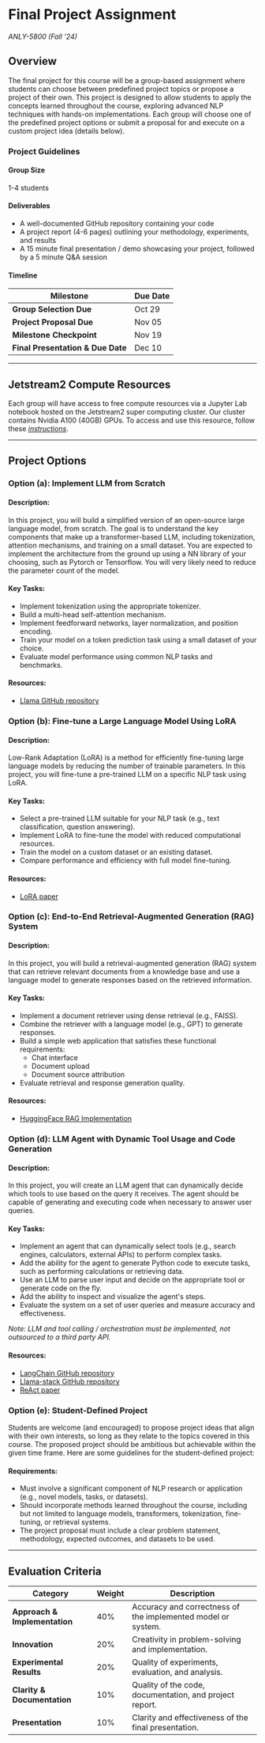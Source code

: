 # Final Project Assignment

*ANLY-5800 (Fall '24)*

## Overview

The final project for this course will be a group-based assignment where students can choose between predefined project topics or propose a project of their own. This project is designed to allow students to apply the concepts learned throughout the course, exploring advanced NLP techniques with hands-on implementations. Each group will choose one of the predefined project options or submit a proposal for and execute on a custom project idea (details below).


### Project Guidelines

#### **Group Size**
 
1-4 students

#### **Deliverables**
- A well-documented GitHub repository containing your code
- A project report (4-6 pages) outlining your methodology, experiments, and results
- A 15 minute final presentation / demo showcasing your project, followed by a 5 minute Q&A session

#### **Timeline**
| **Milestone**                     | **Due Date**   |
|-----------------------------------|----------------|
| **Group Selection Due**           | Oct 29         |
| **Project Proposal Due**          | Nov 05         |
| **Milestone Checkpoint**          | Nov 19         |
| **Final Presentation & Due Date** | Dec 10         |

---

## Jetstream2 Compute Resources

Each group will have access to free compute resources via a Jupyter Lab notebook hosted on the Jetstream2 super computing cluster. Our cluster contains Nvidia A100 (40GB) GPUs. To access and use this resource, follow these [*instructions*](https://github.com/chrislarson1/GU-ANLY-5800-FALL-2024/blob/main/project/jetstream2-instructions.md).

---

## Project Options

### Option (a): Implement LLM from Scratch

#### Description:
In this project, you will build a simplified version of an open-source large language model, from scratch. The goal is to understand the key components that make up a transformer-based LLM, including tokenization, attention mechanisms, and training on a small dataset. You are expected to implement the architecture from the ground up using a NN library of your choosing, such as Pytorch or Tensorflow. You will very likely need to reduce the parameter count of the model.

#### Key Tasks:
- Implement tokenization using the appropriate tokenizer.
- Build a multi-head self-attention mechanism.
- Implement feedforward networks, layer normalization, and position encoding.
- Train your model on a token prediction task using a small dataset of your choice.
- Evaluate model performance using common NLP tasks and benchmarks.

#### Resources:
- [Llama GitHub repository](https://github.com/meta-llama)


### Option (b): Fine-tune a Large Language Model Using LoRA

#### Description:
Low-Rank Adaptation (LoRA) is a method for efficiently fine-tuning large language models by reducing the number of trainable parameters. In this project, you will fine-tune a pre-trained LLM on a specific NLP task using LoRA.

#### Key Tasks:
- Select a pre-trained LLM suitable for your NLP task (e.g., text classification, question answering).
- Implement LoRA to fine-tune the model with reduced computational resources.
- Train the model on a custom dataset or an existing dataset.
- Compare performance and efficiency with full model fine-tuning.

#### Resources:
- [LoRA paper](https://arxiv.org/abs/2106.09685)

### Option (c): End-to-End Retrieval-Augmented Generation (RAG) System

#### Description:
In this project, you will build a retrieval-augmented generation (RAG) system that can retrieve relevant documents from a knowledge base and use a language model to generate responses based on the retrieved information.

#### Key Tasks:
- Implement a document retriever using dense retrieval (e.g., FAISS).
- Combine the retriever with a language model (e.g., GPT) to generate responses.
- Build a simple web application that satisfies these functional requirements:
  - Chat interface
  - Document upload
  - Document source attribution
- Evaluate retrieval and response generation quality.

#### Resources:
- [HuggingFace RAG Implementation](https://huggingface.co/docs/transformers/model_doc/rag)

### Option (d): LLM Agent with Dynamic Tool Usage and Code Generation

#### Description:
In this project, you will create an LLM agent that can dynamically decide which tools to use based on the query it receives. The agent should be capable of generating and executing code when necessary to answer user queries.

#### Key Tasks:
- Implement an agent that can dynamically select tools (e.g., search engines, calculators, external APIs) to perform complex tasks.
- Add the ability for the agent to generate Python code to execute tasks, such as performing calculations or retrieving data.
- Use an LLM to parse user input and decide on the appropriate tool or generate code on the fly.
- Add the ability to inspect and visualize the agent's steps.
- Evaluate the system on a set of user queries and measure accuracy and effectiveness.

*Note: LLM and tool calling / orchestration must be implemented, not outsourced to a third party API.*

#### Resources:
- [LangChain GitHub repository](https://github.com/langchain-ai/langchain)
- [Llama-stack GitHub repository](https://github.com/meta-llama/llama-stack)
- [ReAct paper](https://arxiv.org/pdf/2210.03629)

### Option (e): Student-Defined Project

Students are welcome (and encouraged) to propose project ideas that align with their own interests, so long as they relate to the topics covered in this course. The proposed project should be ambitious but achievable within the given time frame. Here are some guidelines for the student-defined project:

#### Requirements:
- Must involve a significant component of NLP research or application (e.g., novel models, tasks, or datasets).
- Should incorporate methods learned throughout the course, including but not limited to language models, transformers, tokenization, fine-tuning, or retrieval systems.
- The project proposal must include a clear problem statement, methodology, expected outcomes, and datasets to be used.

---

## Evaluation Criteria

| **Category**                  | **Weight** | **Description**                                                                 |
|-------------------------------|------------|---------------------------------------------------------------------------------|
| **Approach & Implementation** | 40%        | Accuracy and correctness of the implemented model or system.                    |
| **Innovation**                | 20%        | Creativity in problem-solving and implementation.                               |
| **Experimental Results**      | 20%        | Quality of experiments, evaluation, and analysis.                               |
| **Clarity & Documentation**   | 10%        | Quality of the code, documentation, and project report.                         |
| **Presentation**              | 10%        | Clarity and effectiveness of the final presentation.                            |
